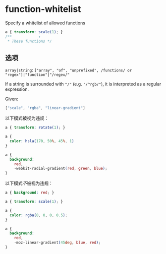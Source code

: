 # function-whitelist

Specify a whitelist of allowed functions

```css
a { transform: scale(1); }
/**            ↑
 * These functions */
```

## 选项

`array|string`: `["array", "of", "unprefixed", /functions/ or "regex"]|"function"|"/regex/"`

If a string is surrounded with `"/"` (e.g. `"/^rgb/"`), it is interpreted as a regular expression.

Given:

```js
["scale", "rgba", "linear-gradient"]
```

以下模式被视为违规：

```css
a { transform: rotate(1); }
```

```css
a {
  color: hsla(170, 50%, 45%, 1)
}
```

```css
a {
  background:
    red,
    -webkit-radial-gradient(red, green, blue);
}
```

以下模式*不*被视为违规：

```css
a { background: red; }
```

```css
a { transform: scale(1); }
```

```css
a {
  color: rgba(0, 0, 0, 0.5);
}
```

```css
a {
  background:
    red,
    -moz-linear-gradient(45deg, blue, red);
}
```
